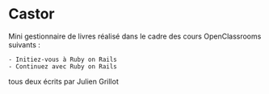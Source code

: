 # Castor

Mini gestionnaire de livres réalisé dans le cadre des cours OpenClassrooms suivants :

    - Initiez-vous à Ruby on Rails
    - Continuez avec Ruby on Rails

tous deux écrits par Julien Grillot
